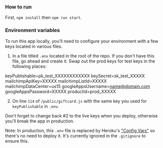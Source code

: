 ### How to run

First, `npm install` then `npm run start`.

### Environment variables

To run this app locally, you'll need to configure your environment with a few keys located in various files.

1. In a file titled `.env` located in the root of the repo. If you don't have this file, go ahead and create it. Swap out the prod keys for test keys in the following places:

keyPublishable=pk_test_XXXXXXXXXXXX
keySecret=sk_test_XXXXX
mailchimpApiKey=XXXXX
mailchimpListId=XXXXX
mailchimpDataCenter=us15
googleAppsUsername=name@domain.com
googleAppsPassword=XXXXX
productId=prod_XXXXX

2. On line `114` of `/public/giftcard.js` with the same key you used for `keyPublishable` in `.env`.

Don't forget to change back #2 to the live keys when you deploy, otherwise you'll break the app in production.

Note: In production, this `.env` file is replaced by Heroku's ["Config Vars"](https://devcenter.heroku.com/articles/config-vars) so there's no need to deploy it. It's currently ignored in the `.gitignore` to ensure this.
